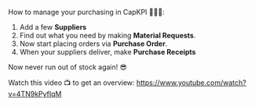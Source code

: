 How to manage your purchasing in CapKPI 🛒🛒🛒:

1. Add a few **Suppliers**
2. Find out what you need by making **Material Requests**.
3. Now start placing orders via **Purchase Order**.
4. When your suppliers deliver, make **Purchase Receipts**

Now never run out of stock again! 😎

Watch this video 📺 to get an overview: https://www.youtube.com/watch?v=4TN9kPyfIqM